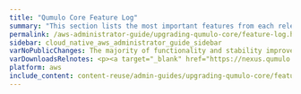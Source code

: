 ```yaml
---
title: "Qumulo Core Feature Log"
summary: "This section lists the most important features from each release."
permalink: /aws-administrator-guide/upgrading-qumulo-core/feature-log.html
sidebar: cloud_native_aws_administrator_guide_sidebar
varNoPublicChanges: The majority of functionality and stability improvements in this Qumulo Core release are internal.
varDownloadsRelnotes: <p><a target="_blank" href="https://nexus.qumulo.com/downloads/">Downloads and Release Notes</a></p>
platform: aws
include_content: content-reuse/admin-guides/upgrading-qumulo-core/feature-log.md
---
```


